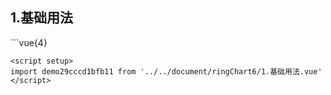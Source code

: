 ## 1.基础用法
<demo29cccd1bfb11 />
```vue{4}
<template>
    <ring-chart-6 ref="chartRef"></ring-chart-6>
</template>

<script setup>
import { ref, onMounted } from 'vue';

const chartRef = ref();

onMounted(() => chartRef.value.renderChart());
</script>
<style lang="scss" scoped>
.chart {
    height: 664px;
    background-color: rgb(3, 43, 68);
}
</style>
```
<script setup>
import demo29cccd1bfb11 from '../../document/ringChart6/1.基础用法.vue'
</script>